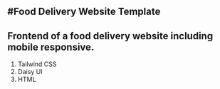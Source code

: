 #Food Delivery Website Template
--------------------------------------------------------------------
Frontend of a food delivery website including mobile responsive.
---------------------------------------------------------------------
1. Tailwind CSS
2. Daisy UI
3. HTML
